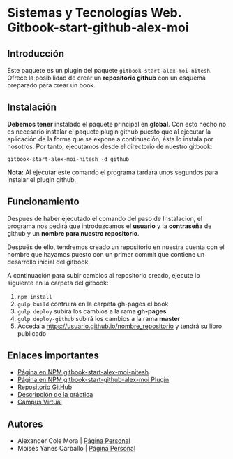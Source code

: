 # Sistemas y Tecnologías Web. Gitbook-start-github-alex-moi

## Introducción

Este paquete es un plugin del paquete ```gitbook-start-alex-moi-nitesh```.
Ofrece la posibilidad de crear un **repositorio github** con un esquema preparado para crear un book.

## Instalación

**Debemos tener** instalado el paquete principal en **global**. Con esto hecho no es necesario instalar el paquete plugin github puesto que al ejecutar la aplicación de la forma que se expone a continuación, ésta lo instala por nosotros.
Por tanto, ejecutamos desde el directorio de nuestro gitbook:
```shell
gitbook-start-alex-moi-nitesh -d github
```
**Nota:** Al ejecutar este comando el programa tardará unos segundos para instalar el plugin github.

## Funcionamiento

Despues de haber ejecutado el comando del paso de Instalacion, el programa nos pedirá que introduzcamos el **usuario** y la **contraseña** de github y un **nombre para nuestro repositorio**.

Después de ello, tendremos creado un repositorio en nuestra cuenta con el nombre que hayamos puesto con un primer commit que contiene un desarrollo inicial del gitbook.

A continuación para subir cambios al repositorio creado, ejecute lo siguiente en la carpeta del gitbook:

1. `npm install`
2. `gulp build` contruirá en la carpeta gh-pages el book
3. `gulp deploy` subirá los cambios a la rama **gh-pages**
4. `gulp deploy-github` subirá los cambios a la rama **master**
5. Acceda a https://usuario.github.io/nombre_repositorio y tendrá su libro publicado




## Enlaces importantes
*  [Página en NPM gitbook-start-alex-moi-nitesh](https://www.npmjs.com/package/gitbook-start-alex-moi-nitesh)
*  [Página en NPM gitbook-start-github-alex-moi Plugin](https://www.npmjs.com/package/gitbook-start-guthub-alex-moi)
*  [Repositorio GitHub](https://github.com/ULL-ESIT-SYTW-1617/gitbook-start-github-alex-moi.git)
*  [Descripción de la práctica](https://casianorodriguezleon.gitbooks.io/ull-esit-1617/content/practicas/practicagithubapi.html)
*  [Campus Virtual](https://campusvirtual.ull.es/1617/course/view.php?id=1175)

## Autores

* Alexander Cole Mora | [Página Personal](http://alu0100767421.github.io/)
* Moisés Yanes Carballo | [Página Personal](http://alu0100782851.github.io/)